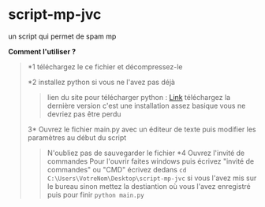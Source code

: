 # script-mp-jvc
un script qui permet de spam mp

**Comment l'utiliser ?**
> *1 téléchargez le ce fichier et décompressez-le 
>
> *2 installez python si vous ne l'avez pas déjà
> > lien du site pour télécharger python : [Link](https://www.python.org/downloads/)
> > téléchargez la dernière version
> > c'est une installation assez basique vous ne devriez pas être perdu
>
>3* Ouvrez le fichier main.py avec un éditeur de texte puis modifier les paramètres au début du script
>>N'oubliez pas de sauvegarder le fichier
>*4 Ouvrez l'invité de commandes
> >Pour l'ouvrir faites windows puis écrivez "invité de commandes" ou "CMD"
> >écrivez dedans ```cd C:\Users\VotreNom\Desktop\script-mp-jvc``` si vous l'avez mis sur le bureau sinon mettez la destiantion où vous l'avez enregistré 
> >puis pour finir ```python main.py```


